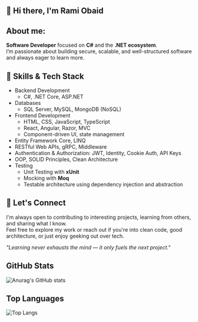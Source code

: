 ## 👋 Hi there, I'm Rami Obaid

## About me:
**Software Developer** focused on **C#** and the **.NET ecosystem**.  
I’m passionate about building secure, scalable, and well-structured software and always eager to learn more.

## 🧰 Skills & Tech Stack
- Backend Development
  - C#, .NET Core, ASP.NET
- Databases
  - SQL Server, MySQL, MongoDB (NoSQL)
- Frontend Development
  - HTML, CSS, JavaScript, TypeScript
  - React, Angular, Razor, MVC
  - Component-driven UI, state management
- Entity Framework Core, LINQ
- RESTful Web APIs, gRPC, Middleware
- Authentication & Authorization: JWT, Identity, Cookie Auth, API Keys
- OOP, SOLID Principles, Clean Architecture
- Testing
  - Unit Testing with **xUnit**
  - Mocking with **Moq**
  - Testable architecture using dependency injection and abstraction

## 🤝 Let's Connect

I'm always open to contributing to interesting projects, learning from others, and sharing what I know.  
Feel free to explore my work or reach out if you're into clean code, good architecture, or just enjoy geeking out over tech.

 _"Learning never exhausts the mind — it only fuels the next project."_

## GitHub Stats
![Anurag's GitHub stats](https://github-readme-stats.vercel.app/api?username=RamiObaid92&show=prs_merged,prs_merged_percentage&show_icons=true&theme=tokyonight)

## Top Languages
![Top Langs](https://github-readme-stats.vercel.app/api/top-langs/?username=RamiObaid92&layout=donut-vertical&theme=tokyonight)
